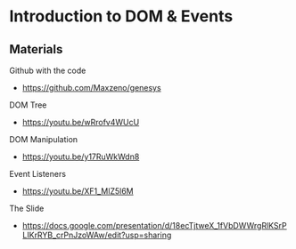# Introduction to DOM & Events

## Materials

Github with the code 
- https://github.com/Maxzeno/genesys

DOM Tree
- https://youtu.be/wRrofv4WUcU

DOM Manipulation
- https://youtu.be/y17RuWkWdn8

Event Listeners
- https://youtu.be/XF1_MlZ5l6M

The Slide
- https://docs.google.com/presentation/d/18ecTjtweX_1fVbDWWrgRlKSrPLIKrRYB_crPnJzoWAw/edit?usp=sharing
